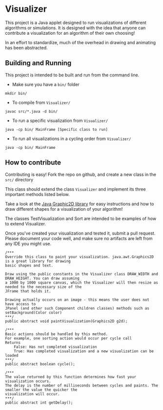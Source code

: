 # Visualizer
This project is a Java applet designed to run visualizations of different algorithms or simulations. It is designed with the idea that anyone can contribute a visualization for an algorithm of their own choosing!

In an effort to standardize, much of the overhead in drawing and animating has been abstracted.

## Building and Running
This project is intended to be built and run from the command line. 
 - Make sure you have a ```bin/``` folder
```
mkdir bin/
```
 - To compile from ```Visualizer/```
```
javac src/*.java -d bin/
```
 - To run a specific visualization from ```Visualizer/```
```
java -cp bin/ MainFrame [Specific class to run]
```
 - To run all visualizations in a cycling order from ```Visualizer/```
```
java -cp bin/ MainFrame
```

## How to contribute

Contributing is easy! Fork the repo on github, and create a new class in the ```src/``` directory

This class should extend the class ```Visualizer``` and implement its three important methods listed below.

Take a look at the [Java Graphic2D library](https://docs.oracle.com/javase/7/docs/api/java/awt/Graphics2D.html) for easy instructions and how to draw different shapes for a visualization of your algorithm! 

The classes TestVisualization and Sort are intended to be examples of how to extend Visualizer.

Once you've created your visualization and tested it, submit a pull request. Please document your code well, and make sure no artifacts are left from any IDE you might use.

```
/***
Override this class to paint your visualization. java.awt.Graphics2D is a great library for drawing
basic shapes and text.

Draw using the public constants in the Visualizer class DRAW_WIDTH and DRAW_HEIGHT. You can draw assuming
a 1000 by 1000 square canvas, which the Visualizer will then resize as needed to the necessary size of the
JFrame that holds it. 

Drawing actually occurs on an image - this means the user does not have access to
JPanel (and other such Component children classes) methods such as setBackground(Color color)
***/
public abstract void paintVisualization(Graphics2D g2d);

/***
Basic actions should be handled by this method. 
For example, one sorting action would occur per cycle call
Returns
    False: Has not completed visualization
    True: Has completed visualization and a new visualization can be loaded
***/
public abstract boolean cycle();

/***
The value returned by this function determines how fast your visualization occurs.
The delay is the number of milliseconds between cycles and paints. The smaller the value the quicker the 
visualization will occur.
***/
public abstract int getDelay();
```

